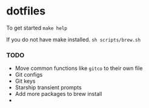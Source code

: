 # dotfiles

To get started `make help`

If you do not have make installed. `sh scripts/brew.sh`

### TODO

- Move common functions like `gitco` to their own file
- Git configs
- Git keys
- Starship transient prompts
- Add more packages to brew install
-
